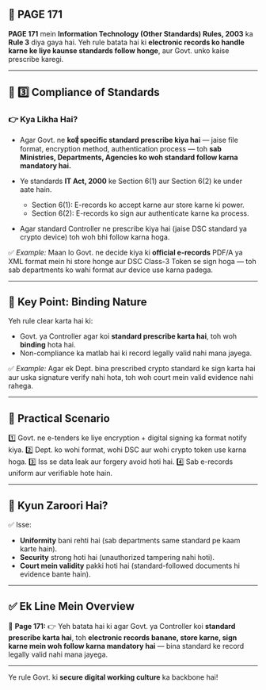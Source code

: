 ## 📄 **PAGE 171**

**PAGE 171** mein **Information Technology (Other Standards) Rules, 2003** ka **Rule 3** diya gaya hai.
Yeh rule batata hai ki **electronic records ko handle karne ke liye kaunse standards follow honge**, aur Govt. unko kaise prescribe karegi.

---

## 🔹 **3️⃣ Compliance of Standards**

### 👉 Kya Likha Hai?

* Agar Govt. ne **koई specific standard prescribe kiya hai** — jaise file format, encryption method, authentication process — toh **sab Ministries, Departments, Agencies ko woh standard follow karna mandatory hai.**
* Ye standards **IT Act, 2000** ke Section 6(1) aur Section 6(2) ke under aate hain.

  * Section 6(1): E-records ko accept karne aur store karne ki power.
  * Section 6(2): E-records ko sign aur authenticate karne ka process.
* Agar standard Controller ne prescribe kiya hai (jaise DSC standard ya crypto device) toh woh bhi follow karna hoga.

✅ *Example:*
Maan lo Govt. ne decide kiya ki **official e-records** PDF/A ya XML format mein hi store honge aur DSC Class-3 Token se sign hoga — toh sab departments ko wahi format aur device use karna padega.

---

## 🔹 **Key Point: Binding Nature**

Yeh rule clear karta hai ki:

* Govt. ya Controller agar koi **standard prescribe karta hai**, toh woh **binding** hota hai.
* Non-compliance ka matlab hai ki record legally valid nahi mana jayega.

✅ *Example:*
Agar ek Dept. bina prescribed crypto standard ke sign karta hai aur uska signature verify nahi hota, toh woh court mein valid evidence nahi rahega.

---

## 🔹 **Practical Scenario**

1️⃣ Govt. ne e-tenders ke liye encryption + digital signing ka format notify kiya.
2️⃣ Dept. ko wohi format, wohi DSC aur wohi crypto token use karna hoga.
3️⃣ Iss se data leak aur forgery avoid hoti hai.
4️⃣ Sab e-records uniform aur verifiable hote hain.

---

## 🔹 **Kyun Zaroori Hai?**

✅ Isse:

* **Uniformity** bani rehti hai (sab departments same standard pe kaam karte hain).
* **Security** strong hoti hai (unauthorized tampering nahi hoti).
* **Court mein validity** pakki hoti hai (standard-followed documents hi evidence bante hain).

---

## ✅ **Ek Line Mein Overview**

📌 **Page 171:**
👉 Yeh batata hai ki agar Govt. ya Controller koi **standard prescribe karta hai**, toh **electronic records banane, store karne, sign karne mein woh follow karna mandatory hai** — bina standard ke record legally valid nahi mana jayega.

---

Ye rule Govt. ki **secure digital working culture** ka backbone hai!
